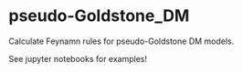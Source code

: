 # pseudo-Goldstone_DM
Calculate Feynamn rules for pseudo-Goldstone DM models.

See jupyter notebooks for examples!
